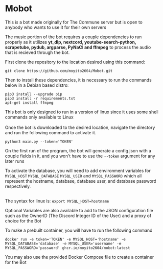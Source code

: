 # Mobot
This is a bot made originally for The Commune server but is open to anybody who wants to use it for their own servers <br />

The music portion of the bot requires a couple dependencies to run properly as it utilizes **yt_dlp, nextcord, youtube-search-python, scrapetube, pydub, argparse, PyNaCl and ffmpeg** to process the audio that is recieved through the bot. 

First clone the repository to the location desired using this command:
```
git clone https://github.com/moyito2604/Mobot.git
```

Then to install these dependencies, it is necessary to run the commands below in a Debian based distro:
```
pip3 install --upgrade pip
pip3 install -r requirements.txt
apt-get install ffmpeg
```

This bot is only designed to run in a version of linux since it uses some shell commands only available to Linux <br /> <br />
Once the bot is downloaded to the desired location, navigate the directory and run the following command to activate it.
```
python3 main.py --token='TOKEN'
```
On the first run of the program, the bot will generate a config.json with a couple fields in it, and you won't have to use the ```--token``` argument for any later runs <br />

To activate the database, you will need to add environment variables for ```MYSQL_HOST``` ```MYSQL_DATABASE``` ```MYSQL_USER``` and ```MYSQL_PASSWORD``` which all represent the hostname, database, database user, and database password respectively. <br /> <br />

The syntax for linux is:
```export MYSQL_HOST=hostname```

Optional Variables are also available to add to the JSON configuration file such as the OwnerID (The Discord Integer ID of the User) and a proxy of choice for the Bot

To make a prebuilt container, you will have to run the following command
```
docker run -e token='TOKEN' -e MYSQL_HOST='hostname' -e MYSQL_DATABASE='database' -e MYSQL_USER='username' -e MYSQL_PASSWORD='password' ghcr.io/moyito2604/mobot:latest
```

You may also use the provided Docker Compose file to create a container for the Bot